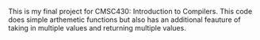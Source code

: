This is my final project for CMSC430: Introduction to Compilers.
This code does simple arthemetic functions but also has an additional feauture of taking in multiple values and returning multiple values.

